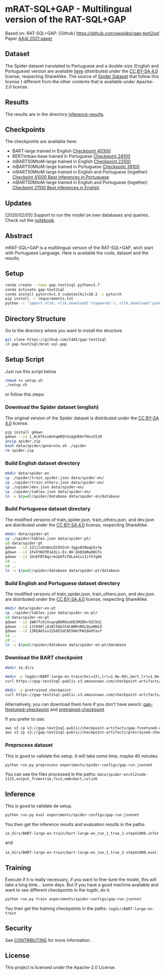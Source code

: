 # mRAT-SQL+GAP - Multilingual version of the RAT-SQL+GAP

Based on: RAT-SQL+GAP: [Github] https://github.com/awslabs/gap-text2sql Paper [AAAI 2021 paper](https://arxiv.org/abs/2012.10309)

## Dataset

The Spider dataset translated to Portuguese and a double-size (English and Portuguese) version are available [here](https://drive.google.com/drive/folders/1U5-3eqX8vQSkVechxTViRSWD11bh-Fa-?usp=sharing)  (distributed under the [CC BY-SA 4.0](https://creativecommons.org/licenses/by-sa/4.0/legalcode) license, respecting ShareAlike. The source of [Spider Dataset](https://yale-lily.github.io/spider) that follow this license ) different from the other contents that is available under Apache-2.0 license.

## Results

The results are in the directory [inference-results](https://github.com/C4AI/gap-text2sql/tree/main/mrat-sql-gap/inference-results).


## Checkpoints

The checkpoints are available here:
* BART-large trained in English [Checkpoint 40300](https://drive.google.com/file/d/1F4R-WkJKtJ4lFni3q4lBug6tzSo0H5Qe/view?usp=sharing)
* BERTimbau-base trained in Portuguese [Checkpoint 24100](https://drive.google.com/file/d/1gIZS0RuIxdjmm7sNbA3R6p6--9iMJmW8/view?usp=sharing)
* mBART50MtoM-large trained in English [Checkpoint 23100](https://drive.google.com/file/d/16mQf1gMTVGkvONUGpzELzkjCFX5M74cO/view?usp=sharing)
* mBART50MtoM-large trained in Portuguese [Checkpoint 39100](https://drive.google.com/file/d/1fWPH4bG9-UjW-p6OgmpINWLLsnOopWLh/view?usp=sharing)
* mBART50MtoM-large trained in English and Portuguese (together) [Checkpint 41000 Best inferences in Portuguese](https://drive.google.com/file/d/1szb44h_2t3fK2Vc02PdaAjDqnkWqM-0U/view?usp=sharing)
* mBART50MtoM-large trained in English and Portuguese (together) [Checkpint 21100 Best inferences in English](https://drive.google.com/file/d/1MeLkvGf9-5it1JXnUvU9AmXVnnbAAfP0/view?usp=sharing)


## Updates

[2020/02/05] Support to run the model on own databases and queries. Check out the [notebook](rat-sql-gap/notebook.ipynb). 

## Abstract

mRAT-SQL+GAP is a multilingual version of the RAT-SQL+GAP, wich start with Portuguese Language. Here is available the code, dataset and the results.



## Setup
```bash
conda create --name gap-text2sql python=3.7
conda activate gap-text2sql
conda install pytorch=1.5 cudatoolkit=10.2 -c pytorch
pip install -r requirements.txt
python -c "import nltk; nltk.download('stopwords'); nltk.download('punkt')"
```

## Directory Structure
Go to the directory where you want to install the structure
```bash
git clone https://github.com/C4AI/gap-text2sql
cd gap-text2sql/mrat-sql-gap 
```

## Setup Script
Just run this script below 
```bash
chmod +x setup.sh
./setup.sh
```
or follow this steps:

### Download the Spider dataset (english)
The original version of the Spider dataset is distributed under the [CC BY-SA 4.0](https://creativecommons.org/licenses/by-sa/4.0/legalcode) license.
```bash
pip install gdown
gdown --id 1_AckYkinAnhqmRQtGsQgUKAnTHxxX5J0
unzip spider.zip
bash data/spider/generate.sh ./spider
rm spider.zip
```

### Build English dataset directory
```bash
mkdir data/spider-en
cp ./spider/train_spider.json data/spider-en/
cp ./spider/train_others.json data/spider-en/
cp ./spider/dev.json data/spider-en/
cp ./spider/tables.json data/spider-en/
ln -s $(pwd)/spider/database data/spider-en/database
```

### Build Portuguese dataset directory
The modified versions of train_spider.json, train_others.json, and dev.json are distributed under the [CC BY-SA 4.0](https://creativecommons.org/licenses/by-sa/4.0/legalcode) license, respecting ShareAlike.
```bash
mkdir data/spider-pt
cp ./spider/tables.json data/spider-pt/
cd data/spider-pt
gdown --id 12JjlnOsWxLDtOV2cK-3ggsAtBeqU1vYp
gdown --id 1FeVYW3fR1A3Ls-Es-0H_QkB3mRw8QCFx
gdown --id 1UvEFBTAqcrmibUfxTOLo41viIifh7g6K
cd ..
cd ..
ln -s $(pwd)/spider/database data/spider-pt/database
```

### Build English and Portuguese dataset directory
The modified versions of train_spider.json, train_others.json, and dev.json are distributed under the  [CC BY-SA 4.0](https://creativecommons.org/licenses/by-sa/4.0/legalcode) license, respecting ShareAlike.
```bash
mkdir data/spider-en-pt
cp ./spider/tables.json data/spider-en-pt/
cd data/spider-en-pt
gdown --id 1WA7fcDjXcqvgNbR9zeDE3MIBkrU2CkUj
gdown --id 12tH9OljA1BlhQblh4LWORnNXLOyaHNId
gdown --id 13REA81vx2Zk0SSdCNS5HeYFW10oOTasf
cd ..
cd ..
ln -s $(pwd)/spider/database data/spider-en-pt/database
```

### Download the BART checkpoint
```bash
mkdir ie_dirs

mkdir -p logdir/BART-large-en-train/bs\=12\,lr\=1.0e-04\,bert_lr\=1.0e-05\,end_lr\=0e0\,att\=1/
curl https://gap-text2sql-public.s3.amazonaws.com/checkpoint-artifacts/gap-finetuned-checkpoint -o logdir/BART-large-en-train/bs\=12\,lr\=1.0e-04\,bert_lr\=1.0e-05\,end_lr\=0e0\,att\=1/model_checkpoint-00041000

mkdir -p pretrained_checkpoint
curl https://gap-text2sql-public.s3.amazonaws.com/checkpoint-artifacts/pretrained-checkpoint -o pretrained_checkpoint/pytorch_model.bin

```

Alternatively, you can download them here if you don't have awscli:
[gap-finetuned-checkpoint](https://gap-text2sql-public.s3.amazonaws.com/checkpoint-artifacts/gap-finetuned-checkpoint)
and [pretrained-checkpoint](https://gap-text2sql-public.s3.amazonaws.com/checkpoint-artifacts/pretrained-checkpoint)

If you prefer to use:
```bash
aws s3 cp s3://gap-text2sql-public/checkpoint-artifacts/gap-finetuned-checkpoint logdir/BART-large-en-train/bs\=12\,lr\=1.0e-04\,bert_lr\=1.0e-05\,end_lr\=0e0\,att\=1/model_checkpoint-00041000
aws s3 cp s3://gap-text2sql-public/checkpoint-artifacts/pretrained-checkpoint pretrained_checkpoint/pytorch_model.bin
```


### Preprocess dataset
This is good to validate the setup. It will take some time, maybe 40 minutes.
```bash
python run.py preprocess experiments/spider-configs/gap-run.jsonnet
```
You can see the files processed in the paths:
`data/spider-en/nl2code-1115,output_from=true,fs=2,emb=bart,cvlink`

## Inference
This is good to validate de setup. 
```bash
python run.py eval experiments/spider-configs/gap-run.jsonnet
```

You then get the inference results and evaluation results in the paths:

`ie_dirs/BART-large-en-train/bart-large-en_run_1_true_1-step41000.infer` 

and 

`ie_dirs/BART-large-en-train/bart-large-en_run_1_true_1-step41000.eval`.

## Training
Execute if it is really necessary, if you want to fine-tune the model, this will take a long time... some days. But if you have a good machine available and want to see different checkpoints in the logdir, do it.

```bash
python run.py train experiments/spider-configs/gap-run.jsonnet
```
You then get the training checkpoints in the paths:
`logdir/BART-large-en-train`

## Security

See [CONTRIBUTING](CONTRIBUTING.md#security-issue-notifications) for more information.

## License

This project is licensed under the Apache-2.0 License.
